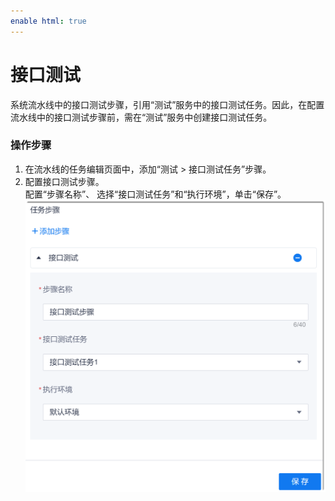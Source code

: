 ```yaml
---
enable html: true
---
```

# 接口测试

系统流水线中的接口测试步骤，引用“测试”服务中的接口测试任务。因此，在配置流水线中的接口测试步骤前，需在“测试”服务中创建接口测试任务。


### 操作步骤
1. 在流水线的任务编辑页面中，添加“测试 > 接口测试任务”步骤。
2. 配置接口测试步骤。                             
     配置“步骤名称”、  选择“接口测试任务”和“执行环境”，单击“保存”。                             
     <img src="fig/流水线-接口测试.png" style="zoom:50%">


